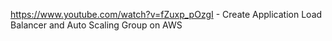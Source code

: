 https://www.youtube.com/watch?v=fZuxp_pOzgI - Create Application Load Balancer and Auto Scaling Group on AWS
